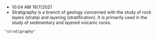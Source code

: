 - 10:04 AM 19/7/2021
- Stratigraphy is a branch of geology concerned with the study of rock layers (strata) and layering (stratification). It is primarily used in the study of sedimentary and layered volcanic rocks.

```query
"stratigraphy"
```